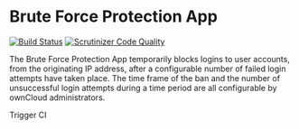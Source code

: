 # Brute Force Protection App
[![Build Status](https://travis-ci.org/owncloud/brute_force_protection.svg?branch=master)](https://travis-ci.org/owncloud/brute_force_protection)
[![Scrutinizer Code Quality](https://scrutinizer-ci.com/g/owncloud/brute_force_protection/badges/quality-score.png?b=master)](https://scrutinizer-ci.com/g/owncloud/brute_force_protection/)

The Brute Force Protection App temporarily blocks logins to user accounts, from the originating IP address, after a configurable number of failed login attempts have taken place. The time frame of the ban and the number of unsuccessful login attempts during a time period are all configurable by ownCloud administrators.

Trigger CI
